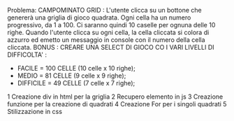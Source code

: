Problema:
CAMPOMINATO GRID :
L'utente clicca su un bottone che genererà una griglia di gioco quadrata.
Ogni cella ha un numero progressivo, da 1 a 100.
Ci saranno quindi 10 caselle per ognuna delle 10 righe.
Quando l'utente clicca su ogni cella, la cella cliccata si colora di azzurro ed emetto un messaggio in console con il numero della cella cliccata.
BONUS :
CREARE UNA SELECT DI GIOCO CO I VARI LIVELLI DI DIFFICOLTA' :

* FACILE = 100 CELLE (10 celle x 10 righe);
* MEDIO = 81 CELLE (9 celle x 9 righe);
* DIFFICILE = 49 CELLE (7 celle x 7 righe);

1 Creazione div in html per la griglia
2 Recupero elemento in js 
3 Creazione funzione per la creazione di quadrati
4 Creazione For per i singoli quadrati
5 Stilizzazione in css